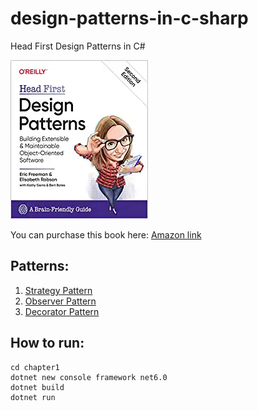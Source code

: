 # design-patterns-in-c-sharp
Head First Design Patterns in C#

![Book Cover](/book_cover.webp)

You can purchase this book here: [Amazon link](https://amzn.to/3tQ1ZLK)

## Patterns:
1. [Strategy Pattern](/chapter1/)
1. [Observer Pattern](/chapter2/)
1. [Decorator Pattern](/chapter3/)

## How to run:
```
cd chapter1
dotnet new console framework net6.0
dotnet build
dotnet run
```